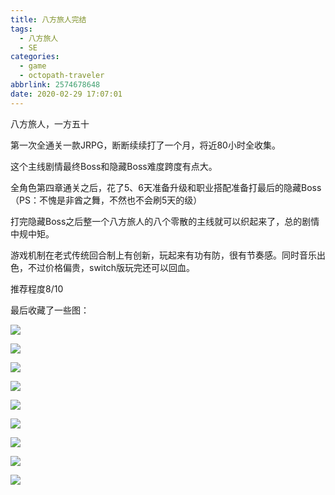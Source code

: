 ```yaml
---
title: 八方旅人完结
tags:
  - 八方旅人
  - SE
categories:
  - game
  - octopath-traveler
abbrlink: 2574678648
date: 2020-02-29 17:07:01
---
```



八方旅人，一方五十

第一次全通关一款JRPG，断断续续打了一个月，将近80小时全收集。

这个主线剧情最终Boss和隐藏Boss难度跨度有点大。

全角色第四章通关之后，花了5、6天准备升级和职业搭配准备打最后的隐藏Boss（PS：不愧是非酋之舞，不然也不会刷5天的级）

打完隐藏Boss之后整一个八方旅人的八个零散的主线就可以织起来了，总的剧情中规中矩。

游戏机制在老式传统回合制上有创新，玩起来有功有防，很有节奏感。同时音乐出色，不过价格偏贵，switch版玩完还可以回血。

推荐程度8/10

<!-- more -->

最后收藏了一些图：

![](https://cdn.jsdelivr.net/gh/charstal/images/hexo/octopath-traveler-alfyn.jpg)

![](https://cdn.jsdelivr.net/gh/charstal/images/hexo/octopath-traveler-cyrus.jpg)

![](https://cdn.jsdelivr.net/gh/charstal/images/hexo/octopath-traveler-haannit.jpg)

![](https://cdn.jsdelivr.net/gh/charstal/images/hexo/octopath-traveler-olberic.jpg)

![](https://cdn.jsdelivr.net/gh/charstal/images/hexo/octopath-traveler-ophilia.jpg)

![](https://cdn.jsdelivr.net/gh/charstal/images/hexo/octopath-traveler-primrose.jpg)

![](https://cdn.jsdelivr.net/gh/charstal/images/hexo/octopath-traveler-therion.jpg)

![](https://cdn.jsdelivr.net/gh/charstal/images/hexo/octopath-traveler-tressa.jpg)

![](https://cdn.jsdelivr.net/gh/charstal/images/hexo/octopath-traveler-boss.jpg)